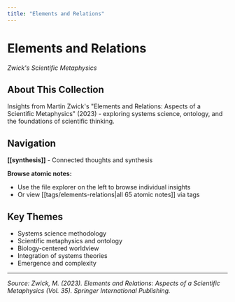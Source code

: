 ```yaml
---
title: "Elements and Relations"
---
```


# Elements and Relations
*Zwick's Scientific Metaphysics*

## About This Collection

Insights from Martin Zwick's "Elements and Relations: Aspects of a Scientific Metaphysics" (2023) - exploring systems science, ontology, and the foundations of scientific thinking.

## Navigation

**[[synthesis]]** - Connected thoughts and synthesis

**Browse atomic notes:**
- Use the file explorer on the left to browse individual insights
- Or view [[tags/elements-relations|all 65 atomic notes]] via tags

## Key Themes

- Systems science methodology
- Scientific metaphysics and ontology  
- Biology-centered worldview
- Integration of systems theories
- Emergence and complexity

---

*Source: Zwick, M. (2023). Elements and Relations: Aspects of a Scientific Metaphysics (Vol. 35). Springer International Publishing.* 